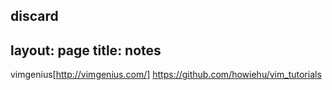 discard
---
layout: page
title: notes
---

vimgenius[http://vimgenius.com/]
<https://github.com/howiehu/vim_tutorials>

